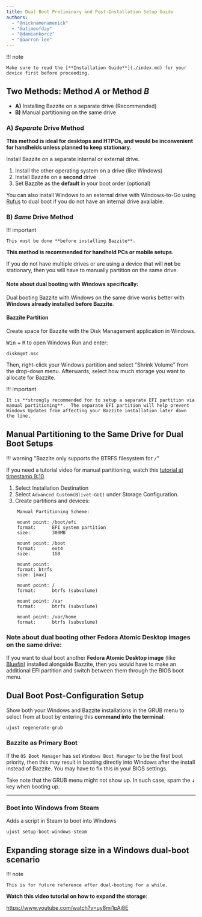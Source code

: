 ```yaml
---
title: Dual Boot Preliminary and Post-Installation Setup Guide
authors:
  - "@nicknamenamenick"
  - "@atimeofday"
  - "@damiankorcz"
  - "@aarron-lee"
---
```


<!-- ANCHOR: METADATA -->
<!--{"url_discourse": "https://universal-blue.discourse.group/docs?topic=2743", "fetched_at": "2024-09-03 16:43:23.309649+00:00"}-->
<!-- ANCHOR_END: METADATA -->

!!! note
    
    Make sure to read the [**Installation Guide**](./index.md) for your device first before proceeding.

## Two Methods: Method _A_ or Method _B_

- **A)** Installing Bazzite on a separate drive (Recommended)
- **B)** Manual partitioning on the same drive

### **A**) _Separate_ Drive Method

**This method is ideal for desktops and HTPCs, and would be inconvenient for handhelds unless planned to keep stationary.**

Install Bazzite on a separate internal or external drive.

1. Install the other operating system on a drive (like Windows)
2. Install Bazzite on a **second** drive
3. Set Bazzite as the **default** in your boot order (optional)

You can also install Windows to an external drive with Windows-to-Go using [Rufus](https://rufus.ie/en/) to dual boot if you do not have an internal drive available.

### **B**) _Same_ Drive Method

!!! important 
    
    This must be done **before installing Bazzite**.

**This method is recommended for handheld PCs or mobile setups.**

If you do not have multiple drives or are using a device that will **not** be stationary, then you will have to manually partition on the same drive.

#### Note about dual booting with **Windows** specifically:

Dual booting Bazzite with Windows on the same drive works better with **Windows already installed before Bazzite**.

#### Bazzite Partition

Create space for Bazzite with the Disk Management application in Windows.

<kbd>Win</kbd> + <kbd>R</kbd> to open Windows Run and enter:

```
diskmgmt.msc
```

Then, right-click your Windows partition and select "Shrink Volume" from the drop-down menu. Afterwards, select how much storage you want to allocate for Bazzite.

!!! important
    
    It is **strongly recommended for to setup a separate EFI partition via manual partitioning**.  The separate EFI partition will help prevent Windows Updates from affecting your Bazzite installation later down the line.

## Manual Partitioning to the Same Drive for Dual Boot Setups

!!! warning "Bazzite only supports the BTRFS filesystem for `/`"

If you need a tutorial video for manual partitioning, watch this [tutorial at timestamp 9:10](https://www.youtube.com/watch?v=JxPsKhJGTrs&t=550s).


1.  Select Installation Destination
2.  Select `Advanced Custom(Blivet-GUI)` under Storage Configuration.
3.  Create partitions and devices:

```
    Manual Partitioning Scheme:

    mount point: /boot/efi
    format:      EFI system partition
    size:        300MB

    mount point: /boot
    format:      ext4
    size:        1GB

    mount point:
    format: btrfs
    size: [max]

    mount point: /
    format:      btrfs (subvolume)

    mount point: /var
    format:      btrfs (subvolume)

    mount point: /var/home
    format:      btrfs (subvolume)
```

### Note about dual booting other Fedora Atomic Desktop images on the **same** drive: 

If you want to dual boot another **Fedora Atomic Desktop image** (like [Bluefin](https://projectbluefin.io/)) installed alongside Bazzite, then you would have to make an additional EFI partition and switch between them through the BIOS boot menu.

## Dual Boot Post-Configuration Setup

Show both your Windows and Bazzite installations in the GRUB menu to select from at boot by entering this **command into the terminal**:

```
ujust regenerate-grub
```

### Bazzite as Primary Boot

If the `OS Boot Manager` has set `Windows Boot Manager` to be the first boot priority, then this may result in booting directly into Windows after the install instead of Bazzite. You may have to fix this in your BIOS settings.

Take note that the GRUB menu might not show up. In such case, spam the <kbd>↓</kbd> key when booting up.

<hr>

### Boot into Windows from Steam

Adds a script in Steam to boot into Windows

```
ujust setup-boot-windows-steam
```

## Expanding storage size in a Windows dual-boot scenario

!!! note
    
    This is for future reference after dual-booting for a while.

**Watch this video tutorial on how to expand the storage**:

https://www.youtube.com/watch?v=uy8mi1pAj8E
